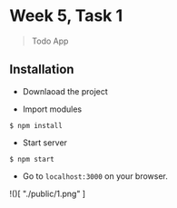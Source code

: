 # Week 5, Task 1

> Todo App

## Installation

- Downlaoad the project

- Import modules

```
$ npm install
```

- Start server
```
$ npm start
```

- Go to `localhost:3000` on your browser.

!()[ "./public/1.png" ]